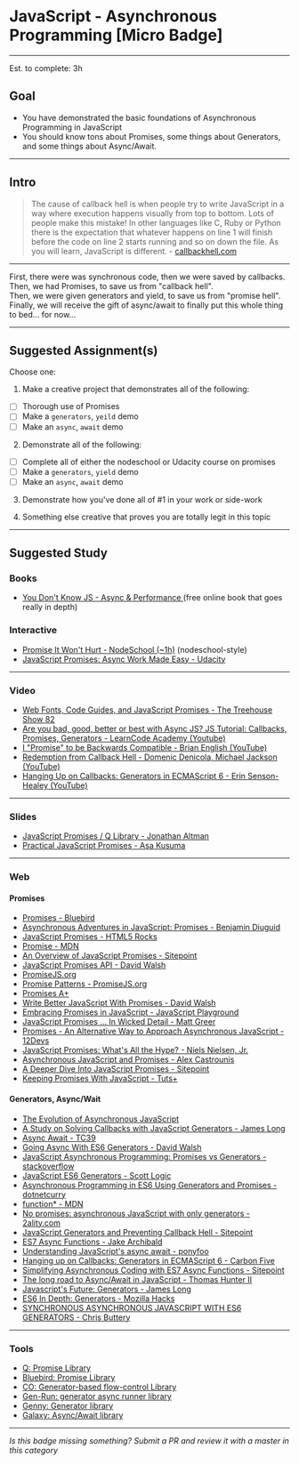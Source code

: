 # JavaScript - Asynchronous Programming  [Micro Badge]

-----

Est. to complete: 3h

## Goal
- You have demonstrated the basic foundations of Asynchronous Programming in JavaScript
- You should know tons about Promises, some things about Generators, and some things about Async/Await.


-----

## Intro

> The cause of callback hell is when people try to write JavaScript in a way where execution happens visually from top to bottom. Lots of people make this mistake! In other languages like C, Ruby or Python there is the expectation that whatever happens on line 1 will finish before the code on line 2 starts running and so on down the file. As you will learn, JavaScript is different. - [callbackhell.com](http://callbackhell.com/)

-----

First, there were was synchronous code, then we were saved by callbacks.  
Then, we had Promises, to save us from "callback hell".  
Then, we were given generators and yield, to save us from "promise hell".  
Finally, we will receive the gift of async/await to finally put this whole thing to bed... for now...  

-----

## Suggested Assignment(s)

Choose one:

1) Make a creative project that demonstrates all of the following:
- [ ] Thorough use of Promises
- [ ] Make a `generators`, `yeild` demo
- [ ] Make an `async`, `await` demo

2) Demonstrate all of the following:
- [ ] Complete all of either the nodeschool or Udacity course on promises
- [ ] Make a `generators`, `yield` demo
- [ ] Make an `async`, `await` demo

3) Demonstrate how you've done all of #1 in your work or side-work

4) Something else creative that proves you are totally legit in this topic


-----


## Suggested Study

### Books
- [You Don't Know JS - Async & Performance ](https://github.com/getify/You-Dont-Know-JS/tree/master/async%20%26%20performance) (free online book that goes really in depth)

### Interactive

- [Promise It Won't Hurt - NodeSchool (~1h)](https://github.com/stevekane/promise-it-wont-hurt) (nodeschool-style)
- [JavaScript Promises: Async Work Made Easy - Udacity](https://www.udacity.com/course/javascript-promises--ud898)


-----


### Video

- [Web Fonts, Code Guides, and JavaScript Promises - The Treehouse Show 82](http://blog.teamtreehouse.com/web-fonts-code-guides-javascript-promises-treehouse-show-82)
- [Are you bad, good, better or best with Async JS? JS Tutorial: Callbacks, Promises, Generators - LearnCode Academy (Youtube)](https://www.youtube.com/watch?v=obaSQBBWZLk)
- [I "Promise" to be Backwards Compatible - Brian English (YouTube)](https://www.youtube.com/watch?v=LAJIQWp60QY)
- [Redemption from Callback Hell - Domenic Denicola, Michael Jackson (YouTube)](https://www.youtube.com/watch?v=hf1T_AONQJU)
- [Hanging Up on Callbacks: Generators in ECMAScript 6 - Erin Senson-Healey (YouTube)](https://www.youtube.com/watch?v=s-BwEk-Y4kg)


-----


### Slides

- [JavaScript Promises / Q Library - Jonathan Altman](http://www.slideshare.net/async_io/javascript-promisesq-library-17206726)
- [Practical JavaScript Promises - Asa Kusuma](http://www.slideshare.net/asakusuma/practical-javascript-promises)


-----


### Web

#### Promises

- [Promises - Bluebird](http://bluebirdjs.com/docs/why-promises.html)
- [Asynchronous Adventures in JavaScript: Promises - Benjamin Diuguid](https://medium.com/@BenDiuguid/asynchronous-adventures-in-javascript-promises-1e0da27a3b4#.cuetgl7ew)
- [JavaScript Promises - HTML5 Rocks](http://www.html5rocks.com/en/tutorials/es6/promises/)
- [Promise - MDN](https://developer.mozilla.org/en-US/docs/Web/JavaScript/Reference/Global_Objects/Promise)
- [An Overview of JavaScript Promises - Sitepoint](http://www.sitepoint.com/overview-javascript-promises/)
- [JavaScript Promises API - David Walsh](https://davidwalsh.name/promises)
- [PromiseJS.org](https://www.promisejs.org/)
- [Promise Patterns - PromiseJS.org](https://www.promisejs.org/patterns/)
- [Promises A+](https://promisesaplus.com/)
- [Write Better JavaScript With Promises - David Walsh](https://davidwalsh.name/write-javascript-promises)
- [Embracing Promises in JavaScript - JavaScript Playground](http://javascriptplayground.com/blog/2015/02/promises)
- [JavaScript Promises ... In Wicked Detail - Matt Greer](http://www.mattgreer.org/articles/promises-in-wicked-detail/)
- [Promises - An Alternative Way to Approach Asynchronous JavaScript - 12Devs](http://12devs.co.uk/articles/promises-an-alternative-way-to-approach-asynchronous-javascript/)
- [JavaScript Promises: What's All the Hype? - Niels Nielsen, Jr.](https://www.linkedin.com/pulse/javascript-promises-whats-all-hype-niels-nielsen-jr-?articleId=8190554110217562472#comments-8190554110217562472&trk=sushi_topic_posts)
- [Asynchronous JavaScript and Promises - Alex Castrounis](http://www.innoarchitech.com/asynchronous-javascript-promises/?utm_source=linkedin&utm_medium=post&utm_content=originallink&utm_campaign=republish)
- [A Deeper Dive Into JavaScript Promises - Sitepoint](http://www.sitepoint.com/deeper-dive-javascript-promises/)
- [Keeping Promises With JavaScript - Tuts+](http://code.tutsplus.com/tutorials/keeping-promises-with-javascript--cms-25056)

#### Generators, Async/Wait

- [The Evolution of Asynchronous JavaScript](https://blog.risingstack.com/asynchronous-javascript/)
- [A Study on Solving Callbacks with JavaScript Generators - James Long](http://jlongster.com/A-Study-on-Solving-Callbacks-with-JavaScript-Generators)
- [Async Await - TC39](https://tc39.github.io/ecmascript-asyncawait/)
- [Going Async With ES6 Generators - David Walsh](https://davidwalsh.name/async-generators)
- [JavaScript Asynchronous Programming: Promises vs Generators - stackoverflow](http://stackoverflow.com/questions/28031289/javascript-asynchronous-programming-promises-vs-generators)
- [JavaScript ES6 Generators - Scott Logic](http://blog.scottlogic.com/2015/02/02/generators.html)
- [Asynchronous Programming in ES6 Using Generators and Promises - dotnetcurry](http://www.dotnetcurry.com/javascript/1131/ecmascript6-async-using-generators-promises)
- [function* - MDN](https://developer.mozilla.org/en-US/docs/Web/JavaScript/Reference/Statements/function*)
- [No promises: asynchronous JavaScript with only generators - 2ality.com](http://www.2ality.com/2015/03/no-promises.html)
- [JavaScript Generators and Preventing Callback Hell - Sitepoint](http://www.sitepoint.com/javascript-generators-preventing-callback-hell/)
- [ES7 Async Functions - Jake Archibald](https://jakearchibald.com/2014/es7-async-functions/)
- [Understanding JavaScript's async await - ponyfoo](https://ponyfoo.com/articles/understanding-javascript-async-await)
- [Hanging up on Callbacks: Generators in ECMAScript 6 - Carbon Five](http://blog.carbonfive.com/2013/12/01/hanging-up-on-callbacks-generators-in-ecmascript-6/)
- [Simplifying Asynchronous Coding with ES7 Async Functions - Sitepoint](http://www.sitepoint.com/simplifying-asynchronous-coding-es7-async-functions/)
- [The long road to Async/Await in JavaScript - Thomas Hunter II](https://thomashunter.name/blog/the-long-road-to-asyncawait-in-javascript/)
- [Javascript's Future: Generators - James Long](http://jlongster.com/Javascript-s-Future--Generators)
- [ES6 In Depth: Generators - Mozilla Hacks](https://hacks.mozilla.org/2015/05/es6-in-depth-generators/)
- [SYNCHRONOUS ASYNCHRONOUS JAVASCRIPT WITH ES6 GENERATORS - Chris Buttery](http://chrisbuttery.com/articles/synchronous-asynchronous-javascript-with-es6-generators/)


-----


### Tools

- [Q: Promise Library](https://github.com/kriskowal/q)
- [Bluebird: Promise Library](http://bluebirdjs.com/docs/getting-started.html)
- [CO: Generator-based flow-control Library](https://github.com/tj/co)
- [Gen-Run: generator async runner library](https://github.com/creationix/gen-run)
- [Genny: Generator library](https://github.com/spion/genny)
- [Galaxy: Async/Await library](https://github.com/bjouhier/galaxy)

-----

  *Is this badge missing something? Submit a PR and review it with a master in this category*
